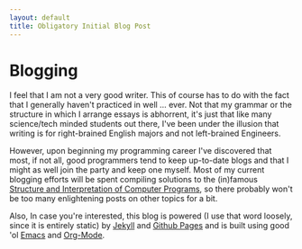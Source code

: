 ```yaml
---
layout: default
title: Obligatory Initial Blog Post
---
```


# Blogging<a id="sec-1" name="sec-1"></a>

I feel that I am not a very good writer. This of course has to do with
the fact that I generally haven't practiced in well &#x2026; ever. Not that
my grammar or the structure in which I arrange essays is abhorrent,
it's just that like many science/tech minded students out there, I've
been under the illusion that writing is for right-brained English
majors and not left-brained Engineers.

However, upon beginning my programming career I've discovered that
most, if not all, good programmers tend to keep up-to-date blogs and
that I might as well join the party and keep one myself. Most of my
current blogging efforts will be spent compiling solutions to the
(in)famous [Structure and Interpretation of Computer Programs](http://mitpress.mit.edu/sicp/), so there
probably won't be too many enlightening posts on other topics for a
bit.

Also, In case you're interested, this blog is powered (I use that word
loosely, since it is entirely static) by [Jekyll](http://jekyllrb.com/) and [Github Pages](https://pages.github.com/) and
is built using good 'ol [Emacs](http://www.gnu.org/software/emacs) and [Org-Mode](http://orgmode.org/).
